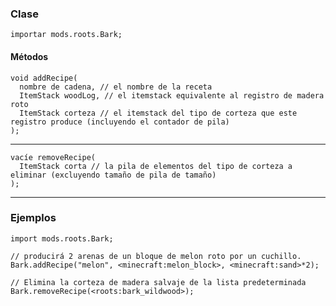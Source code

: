 ### Clase

```zenscript
importar mods.roots.Bark;
```

#### Métodos

```zenscript
void addRecipe(
  nombre de cadena, // el nombre de la receta
  ItemStack woodLog, // el itemstack equivalente al registro de madera roto
  ItemStack corteza // el itemstack del tipo de corteza que este registro produce (incluyendo el contador de pila)
);
```

* * *

```zenscript
vacíe removeRecipe(
  ItemStack corta // la pila de elementos del tipo de corteza a eliminar (excluyendo tamaño de pila de tamaño)
);
```

* * *

### Ejemplos

```zenscript
import mods.roots.Bark;

// producirá 2 arenas de un bloque de melon roto por un cuchillo.
Bark.addRecipe("melon", <minecraft:melon_block>, <minecraft:sand>*2);

// Elimina la corteza de madera salvaje de la lista predeterminada
Bark.removeRecipe(<roots:bark_wildwood>);
```